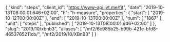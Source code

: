 {
  "kind": "steps",
  "client_id": "https://www-api.jvt.me/fit",
  "date": "2019-10-13T08:00:01.646+02:00",
  "h": "h-measure",
  "properties": {
    "start": [
      "2019-10-12T00:00:00Z"
    ],
    "end": [
      "2019-10-13T00:00:00Z"
    ],
    "num": [
      "1867"
    ],
    "unit": [
      "steps"
    ],
    "published": [
      "2019-10-13T08:00:01.646+02:00"
    ]
  },
  "slug": "2019/10/xbnb3",
  "aliases": [
    "/mf2/6e985b25-b99b-421e-bfd8-4653765211cb/",
    "/mf2/2019/10/XBnB3"
  ]
}
